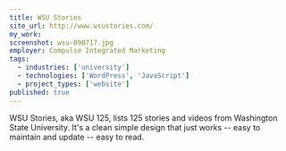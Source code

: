 ```yaml
---
title: WSU Stories
site_url: http://www.wsustories.com/
my_work:
screenshot: wsu-090717.jpg
employer: Compulse Integrated Marketing
tags:
  - industries: ['university']
  - technologies: ['WordPress', 'JavaScript']
  - project_types: ['website']
published: true
---
```


WSU Stories, aka WSU 125, lists 125 stories and videos from
Washington State University. It's a clean simple design that just works --
easy to maintain and update -- easy to read.
